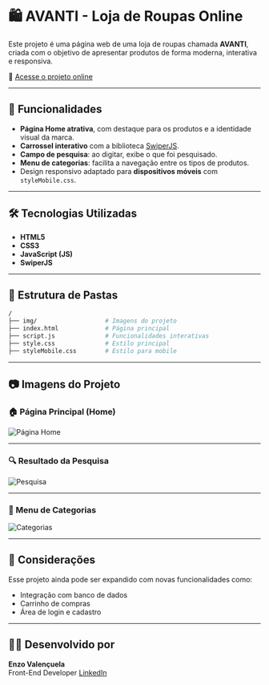 # 🛍️ AVANTI - Loja de Roupas Online

Este projeto é uma página web de uma loja de roupas chamada **AVANTI**, criada com o objetivo de apresentar produtos de forma moderna, interativa e responsiva.

🔗 [Acesse o projeto online](https://enzovalencuela-projeto-avanti.netlify.app/)

---

## 🚀 Funcionalidades

- **Página Home atrativa**, com destaque para os produtos e a identidade visual da marca.
- **Carrossel interativo** com a biblioteca [SwiperJS](https://swiperjs.com/).
- **Campo de pesquisa**: ao digitar, exibe o que foi pesquisado.
- **Menu de categorias**: facilita a navegação entre os tipos de produtos.
- Design responsivo adaptado para **dispositivos móveis** com `styleMobile.css`.

---

## 🛠️ Tecnologias Utilizadas

- **HTML5**
- **CSS3**
- **JavaScript (JS)**
- **SwiperJS**

---

## 📁 Estrutura de Pastas

```bash
/
├── img/                   # Imagens do projeto
├── index.html             # Página principal
├── script.js              # Funcionalidades interativas
├── style.css              # Estilo principal
├── styleMobile.css        # Estilo para mobile
```

---

## 📷 Imagens do Projeto

### 🏠 Página Principal (Home)

![Página Home](https://github.com/user-attachments/assets/0748e474-c4e1-43ef-80cf-b7b7f6cd6cc9)

---

### 🔍 Resultado da Pesquisa

![Pesquisa](https://github.com/user-attachments/assets/9c074b47-6fcd-4fd8-8b4e-5d7ab6d1d083)

---

### 📂 Menu de Categorias

![Categorias](https://github.com/user-attachments/assets/7a9aefba-fd9b-4c22-985d-f9bf7100b0ea)

---

## 📌 Considerações

Esse projeto ainda pode ser expandido com novas funcionalidades como:
- Integração com banco de dados
- Carrinho de compras
- Área de login e cadastro

---

## 👨‍💻 Desenvolvido por

**Enzo Valençuela**  
Front-End Developer 
[LinkedIn](https://www.linkedin.com/in/enzo-silva10)

